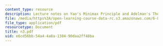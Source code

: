 ```yaml
---
content_type: resource
description: Lecture notes on Yao's Minimax Principle and Adelman's Theorem.
file: /media/https%3A/open-learning-course-data-rc.s3.amazonaws.com/6-856j-randomized-algorithms-fall-2002/e6cd56bb54a44a8a138490daa2ff48ba_n3.pdf
file_type: application/pdf
resourcetype: Document
title: n3.pdf
uid: e6cd56bb-54a4-4a8a-1384-90daa2ff48ba
---
```

